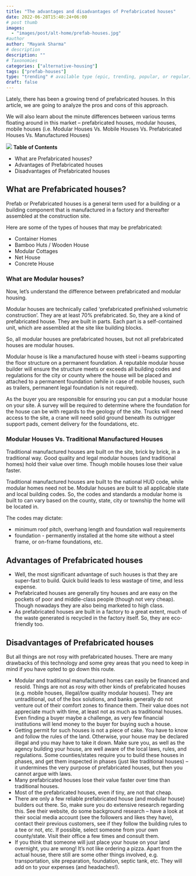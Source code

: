 ```yaml
---
title: "The advantages and disadvantages of Prefabricated houses"
date: 2022-06-28T15:40:24+06:00
# post thumb
images:
  - "images/post/alt-home/prefab-houses.jpg"
#author
author: "Mayank Sharma"
# description
description: ""
# Taxonomies
categories: ["alternative-housing"]
tags: ["prefab-houses"]
type: "trending" # available type (epic, trending, popular, or regular)
draft: false
---
```


Lately, there has been a growing trend of prefabricated houses. In this article, we are going to analyze the pros and cons of this approach. 

We will also learn about the minute differences between various terms floating around in this market – prefabricated houses, modular houses, mobile houses (i.e. Modular Houses Vs. Mobile Houses Vs. Prefabricated Houses Vs. Manufactured Houses)

<div class="toc-mak">
<img src="../../images/pencil.png">
<b>Table of Contents</b>
<ul>
<li>What are Prefabricated houses?</li>
<li>Advantages of Prefabricated houses</li>
<li>Disadvantages of Prefabricated houses</li>
</ul>
</div>

## What are Prefabricated houses?

Prefab or Prefabricated houses is a general term used for a building or a building component that is manufactured in a factory and thereafter assembled at the construction site.

Here are some of the types of houses that may be prefabricated:
* Container Homes
* Bamboo Huts / Wooden House
* Modular Cottages
* Net House
* Concrete House

### What are Modular houses?

Now, let’s understand the difference between prefabricated and modular housing.

Modular houses are technically called ‘prefabricated prefinished volumetric construction’.  They are at least 70% prefabricated. So, they are a kind of prefabricated house. They are built in parts. Each part is a self-contained unit, which are assembled at the site like building blocks.

So, all modular houses are prefabricated houses, but not all prefabricated houses are modular houses. 

Modular house is like a manufactured house with steel i-beams supporting the floor structure on a permanent foundation. A reputable modular house builder will ensure the structure meets or exceeds all building codes and regulations for the city or county where the house will be placed and attached to a permanent foundation (while in case of mobile houses, such as trailers, permanent legal foundation is not required). 

As the buyer you are responsible for ensuring you can put a modular house on your site. A survey will be required to determine where the foundation for the house can be with regards to the geology of the site. Trucks will need access to the site, a crane will need solid ground beneath its outrigger support pads, cement delivery for the foundations, etc. 

### Modular Houses Vs. Traditional Manufactured Houses

Traditional manufactured houses are built on the site, brick by brick, in a traditional way. Good quality and legal modular houses (and traditional homes) hold their value over time. Though mobile houses lose their value faster. 

Traditional manufactured houses are built to the national HUD code, while modular homes need not be. Modular houses are built to all applicable state and local building codes. So, the codes and standards a modular home is built to can vary based on the county, state, city or township the home will be located in. 

The codes may dictate:
* minimum roof pitch, 
overhang length and foundation wall requirements
* foundation - permanently installed at the home site without a steel frame, or on-frame foundations, etc. 


## Advantages of Prefabricated houses

* Well, the most significant advantage of such houses is that they are super-fast to build. Quick build leads to less wastage of time, and less expense. 
* Prefabricated houses are generally tiny houses and are easy on the pockets of poor and middle-class people (though not very cheap). Though nowadays they are also being marketed to high class. 
* As prefabricated houses are built in a factory to a great extent, much of the waste generated is recycled in the factory itself. So, they are eco-friendly too. 


## Disadvantages of Prefabricated houses

But all things are not rosy with prefabricated houses. There are many drawbacks of this technology and some grey areas that you need to keep in mind if you have opted to go down this route.

* Modular and traditional manufactured homes can easily be financed and resold. Things are not as rosy with other kinds of prefabricated houses (e.g. mobile houses, illegal/low quality modular houses). They are untraditional, out of the box solutions, and banks generally do not venture out of their comfort zones to finance them. Their value does not appreciate much with time, at least not as much as traditional houses. Even finding a buyer maybe a challenge, as very few financial institutions will lend money to the buyer for buying such a house. 
* Getting permit for such houses is not a piece of cake. You have to know and follow the rules of the land. Otherwise, your house may be declared illegal and you may have to take it down. Make sure you, as well as the agency building your house, are well aware of the local laws, rules, and regulations. Some counties/states require you to build these houses in phases, and get them inspected in phases (just like traditional houses) – it undermines the very purpose of prefabricated houses, but then you cannot argue with laws. 
* Many prefabricated houses lose their value faster over time than traditional houses. 
* Most of the prefabricated houses, even if tiny, are not that cheap. 
* There are only a few reliable prefabricated house (and modular house) builders out there. So, make sure you do extensive research regarding this. See their website, do some background research – have a look at their social media account (see the followers and likes they have), contact their previous customers, see if they follow the building rules to a tee or not, etc. If possible, select someone from your own county/state. Visit their office a few times and consult them. 
* If you think that someone will just place your house on your land overnight, you are wrong! It’s not like ordering a pizza. Apart from the actual house, there still are some other things involved, e.g. transportation, site preparation, foundation, septic tank, etc. They will add on to your expenses (and headaches!). 

